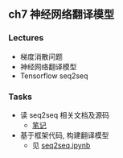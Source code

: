 ## ch7 神经网络翻译模型

### Lectures

- 梯度消散问题
- 神经网络翻译模型
- Tensorflow seq2seq


### Tasks

- 读 seq2seq 相关文档及源码
    + [笔记](seq2seq.org)
- 基于框架代码, 构建翻译模型
    + 见 [seq2seq.ipynb](seq2seq.ipynb)


